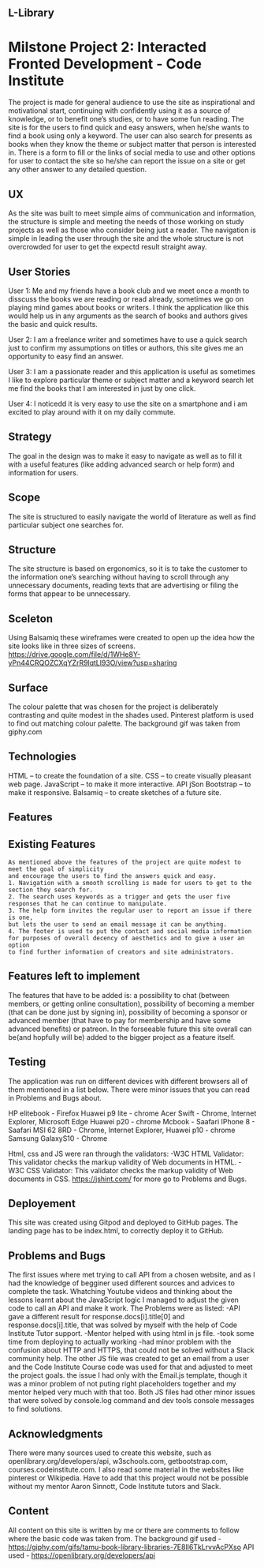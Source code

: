 ## L-Library
# Milstone Project 2: Interacted Fronted Development - Code Institute

The project is made for general audience to use the site as inspirational and motivational start,
continuing with confidently using it as a source of knowledge, or to benefit one’s studies,
or to have some fun reading. The site is for the users to find quick and easy answers, 
when he/she wants to find a book using only a keyword.
The user can also search for presents as books when they know the theme or subject matter 
that person is interested in.
There is a form to fill or the links of social media to use and other options for user to contact the site
so he/she can report the issue on a site or get any other answer to any detailed question.

## UX

As the site was built to meet simple aims of communication and information, the structure is simple
and meeting the needs of those working on study projects as well as those who consider being just a reader.
The navigation is simple in leading the user through the site and the whole structure 
is not overcrowded for user to get the expectd result straight away.

## User Stories

User 1:
Me and my friends have a book club and we meet once a month to disscuss the books we are reading or read already, 
sometimes we go on playing mind games about books or writers.
I think the application like this would help us in any arguments as the search of books and authors 
gives the basic and quick results.

User 2:
I am a freelance writer and sometimes have to use a quick search just to confirm my assumptions on titles or authors, 
this site gives me an opportunity to easy find an answer.

User 3:
I am a passionate reader and this application is useful as sometimes I like to explore particular theme
or subject matter and a keyword search let me find the books that I am interested in just by one click.

User 4:
I noticedd it is very easy to use the site on a smartphone and i am excited to play around with it 
on my daily commute.

## Strategy

The goal in the design was to make it easy to navigate as well as to fill it with a useful features
(like adding advanced search or help form) and information for users.

## Scope

The site is structured to easily navigate the world of literature as well as find particular subject one searches for.

## Structure

The site structure is based on ergonomics, 
so it is to take the customer to the information one’s searching without having to scroll through
any unnecessary documents, reading texts that are advertising or filing the forms that appear to be unnecessary. 

## Sceleton

Using Balsamiq these wireframes were created to open up the idea how the site looks like in three sizes of screens.
https://drive.google.com/file/d/1WHe8Y-yPn44CRQOZCXqYZrR9lqtLl93O/view?usp=sharing

## Surface

The colour palette that was chosen for the project is deliberately contrasting and quite modest in the shades used. 
Pinterest platform is used to find out matching colour palette. The background gif was taken from giphy.com

## Technologies

HTML – to create the foundation of a site.
CSS – to create visually pleasant web page.
JavaScript – to make it more interactive.
API
jSon
Bootstrap – to make it responsive.
Balsamiq – to create sketches of a future site.


## Features

 ## Existing Features
    As mentioned above the features of the project are quite modest to meet the goal of simplicity 
    and encourage the users to find the answers quick and easy.
    1. Navigation with a smooth scrolling is made for users to get to the section they search for.
    2. The search uses keywords as a trigger and gets the user five responses that he can continue to manipulate.
    3. The help form invites the regular user to report an issue if there is one, 
    but lets the user to send an email message it can be anything.
    4. The footer is used to put the contact and social media information 
    for purposes of overall decency of aesthetics and to give a user an option 
    to find further information of creators and site administrators.


## Features left to implement

The features that have to be added is: a possibility to chat (between members, or getting online consultation), 
possibility of becoming a member (that can be done just by signing in), 
possibility of becoming a sponsor or advanced member (that have to pay for membership and have some advanced benefits) or  patreon.
In the forseeable future this site overall can be(and hopfully will be) added to the bigger project as a feature itself.

## Testing

The application was run on different devices with different browsers all of them mentioned in a list below.
There were minor issues that you can read in Problems and Bugs about. 

HP elitebook - Firefox
Huawei p9 lite - chrome
Acer Swift - Chrome, Internet Explorer, Microsoft Edge
Huawei p20 - chrome
Mcbook - Saafari
IPhone 8 - Saafari
MSI 62 8RD - Chrome, Internet Explorer,
Huawei p10 - chrome
Samsung GalaxyS10 - Chrome 

 Html, css and JS were ran through the validators: -W3C HTML Validator: 
 This validator checks the markup validity of Web documents in HTML. 
 -W3C CSS Validator: This validator checks the markup validity of Web documents in CSS.
 https://jshint.com/
 for more go to Problems and Bugs.


## Deployement

This site was created using Gitpod and deployed to GitHub pages. The landing page has to be index.html, 
to correctly deploy it to GitHub.

## Problems and Bugs

The first issues where met trying to call API from a chosen website, and as I had the knowledge of begginer used different sources and advices to complete the task. 
Whatching Youtube videos and thinking about the lessons learnt about the JavaScript logic I managed to adjust the given code to call an API and make it work. The Problems were as listed:
-API gave a different result for response.docs[i].title[0] and response.docs[i].title, that was solved by myself with the help of Code Institute Tutor support.
-Mentor helped with using html in js file.
-took some time from deploying to actually working
-had minor problem with the confusion about HTTP and HTTPS, that could not be solved without a Slack community help. 
The other JS file was created to get an email from a user and the Code Institute Course code was used for that and adjusted to meet the project goals.
the issue I had only with the Email.js template, though it was a minor problem of not puting right placeholders together and my mentor helped very much with that too.
Both JS files had other minor issues that were solved by console.log command and dev tools console messages to find solutions. 


## Acknowledgments

There were many sources used to create this website, such as openlibrary.org/developers/api, w3schools.com, 
getbootstrap.com, courses.codeinstitute.com. I also read some material in the websites like pinterest or Wikipedia.
Have to add that this project would not be possible without my mentor Aaron Sinnott, 
Code Institute tutors and Slack.

## Content

All content on this site is written by me or there are comments to follow where the basic code was taken from.
The background gif used - https://giphy.com/gifs/tamu-book-library-libraries-7E8lI6TkLrvvAcPXso
API used - https://openlibrary.org/developers/api